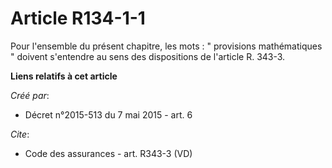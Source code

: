 # Article R134-1-1

Pour l'ensemble du présent chapitre, les mots : " provisions mathématiques " doivent s'entendre au sens des dispositions de
l'article R. 343-3.

**Liens relatifs à cet article**

_Créé par_:

  - Décret n°2015-513 du 7 mai 2015 - art. 6

_Cite_:

  - Code des assurances - art. R343-3 (VD)

